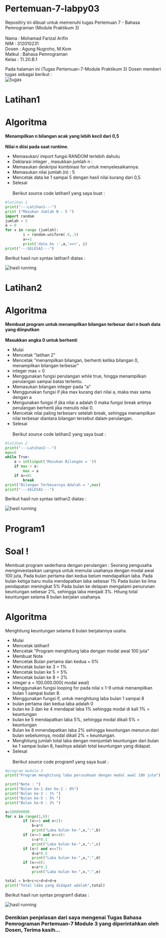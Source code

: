 # Pertemuan-7-labpy03

Repositiry ini dibuat untuk memenuhi tugas Pertemuan 7 - Bahasa Pemrograman (Module Praktikum 3)<br><br>
Nama : Mohamad Farizal Arifin <br>
NIM : 312010231<br>
Dosen : Agung Nugroho, M.Kom<br>
Matkul : Bahasa Pemrograman<br>
Kelas : TI.20.B.1<br>

Pada halaman ini (Tugas Pertemuan-7-Module Praktikum 3) Dosen memberi tugas sebagai berikut : <br>
![tugas](pict/soaltugas.PNG)<br>

# Latihan1
# Algoritma
**Menampilkan n bilangan acak yang lebih kecil dari 0,5**<br><br>
**Nilai n diisi pada saat runtime.**<br>
* Memasukan/ import fungsi RANDOM terlebih dahulu<br>
* Deklarasi integer , masukkan jumlah n :<br>
* Memasukan deskripsi kombinasi for untuk menyelesaikannya.<br>
* Memasukan nilai jumlah (n) : 5<br>
* Mencetak data ke 1 sampai 5 dengan hasil nilai kurang dari 0,5.<br>
* Selesai<br><br>
Berikut source code latihan1 yang saya buat :<br>

```python
#latihan 1
print("---Latihan1---")
print ("Masukan Jumlah N : 5 ")
import random
jumlah = 5
a = 0
for x in range (jumlah):
        i = random.uniform(.0,.5)
        a+=1
        print('data ke :',a,'==>', i)
print("---SELESAI---")
```
Berikut hasil run syntax latihan1 diatas :<br>

![hasil running](pict/hasillatihan1.PNG)<br>

# Latihan2
# Algoritma
**Membuat program untuk menampilkan bilangan terbesar dari n buah data yang diinputkan**<br><br>
**Masukkan angka 0 untuk berhenti**<br>
* Mulai<br>
* Mencetak "latihan 2"<br>
* Mencetak "menampilkan bilangan, berhenti ketika bilangan 0, menampilkan bilangan terbesar"<br>
* integer max = 0<br>
* Menggunakan fungsi perulangan while true, hingga menampilkan perulangan sampai batas tertentu.<br>
* Memasukan bilangan integer pada "a"<br>
* Menggunakan fungsi if jika max kurang dari nilai a, maka max sama dengan a<br>
* Mengunakan fungsi if jika nilai a adalah 0 maka fungsi break artinya perulangan berhenti jika menulis nilai 0.<br>
* Mencetak nilai paling terbesarv setelah break, sehingga menampilkan nilai terbesar diantara bilangan tersebut dalam perulangan.<br>
* Selesai<br><br>
Berikut source code latihan2 yang saya buat :<br>

```python
#latihan 2
print("---Latihan2---")
max=0
while True:
    a = int(input('Masukan Bilangan = '))
    if max < a:
        max = a
    if a==0:
        break
print("Bilangan Terbesarnya Adalah = ",max)
print("---SELESAI---")
```
Berikut hasil run syntax latihan2 diatas :<br>

![hasil running](pict/hasillatihan2.PNG)<br>

# Program1
# Soal !
Membuat program sederhana dengan perulangan : Seorang pengusaha menginvestasikan uangnya untuk memulai usahanya dengan modal awal 100 juta, Pada bulan pertama dan kedua belum mendapatkan laba. Pada bulan ketiga baru mulia mendapatkan laba sebesar 1% Pada bulan ke lima pendapatan meningkat 5% Pada bulan ke delapan mengalami penurunan keuntungan sebesar 2%, sehingga laba menjadi 3%. Hitung total keuntungan selama 8 bulan berjalan usahanya.<br>
# Algoritma
Menghitung keuntungan selama 8 bulan berjalannya usaha.<br>
* Mulai<br>
* Mencetak latihan1<br>
* Mencetak "Program menghitung laba dengan modal awal 100 juta"<br>
* Membuat Note<br>
* Mencetak Bulan pertama dan kedua = 0%<br>
* Mencetak bulan ke 3 = 1%<br>
* Mencetak bulan ke 5 = 5%<br>
* Mencetak bulan ke 8 = 2%<br>
* integer a = 100.000.000( modal awal)<br>
* Menggunakan fungsi looping for pada nilai x 1-9 untuk menampilkan bulan 1 sampai bulan 8.<br>
* Menggunakan fungsi if, untuk menghitung laba bulan 1 sampai 8<br>
* bulan pertama dan kedua laba adalah 0<br>
* bulan ke 3 dan ke 4 mendapat laba 1% sehingga modal di kali 1% = keuntungan<br>
* bulan ke 5 mendapatkan laba 5%, sehingga modal dikali 5% = keuntungan<br>
* Bulan ke 8 mmendapatkan laba 2% sehingga keuntungan menurun dari bulan sebelumnya, modal dikali 2% = keuntungan.<br>
* Menghitung jumlah total laba dengan menjumlah keuntungan dari bulan ke 1 sampai bulan 8, hasilnya adalah total keuntungan yang didapat.<br>
* Selesai<br><br>
Berikut source code program1 yang saya buat :<br>

```python
#program module 3
print("Program menghitung laba perusahaan dengan modal awal 100 juta")

print("Note : ")
print("Bulan ke-1 dan ke-2 : 0%")
print("Bulan ke-3 : 1% ")
print("Bulan ke-5 : 5% ")
print("Bulan ke-8 : 2% ")

a=100000000
for x in range(1,9):
        if (x>=1 and x<2):
            b=a*0
            print("Laba bulan ke-",x,":",b)
        if (x>=3 and x<=4):
            c=a*0.1
            print("Laba bulan ke-",x,":",c)
        if (x>5 and x<=7):
            d=a*0.5
            print("Laba bulan ke-",x,":",d)
        if (x==8):
            e=a*0.2
            print("Laba bulan ke-",x,":",e)

total = b+b+c+c+d+d+d+e
print("Total laba yang didapat adalah",total)
```
Berikut hasil run syntax program1 diatas :<br>

![hasil running](pict/hasilprogram1.PNG)<br>

### Demikian penjelasan dari saya mengenai Tugas Bahasa Pemrograman Pertemuan-7 Module 3 yang diperintahkan oleh Dosen, Terima kasih...